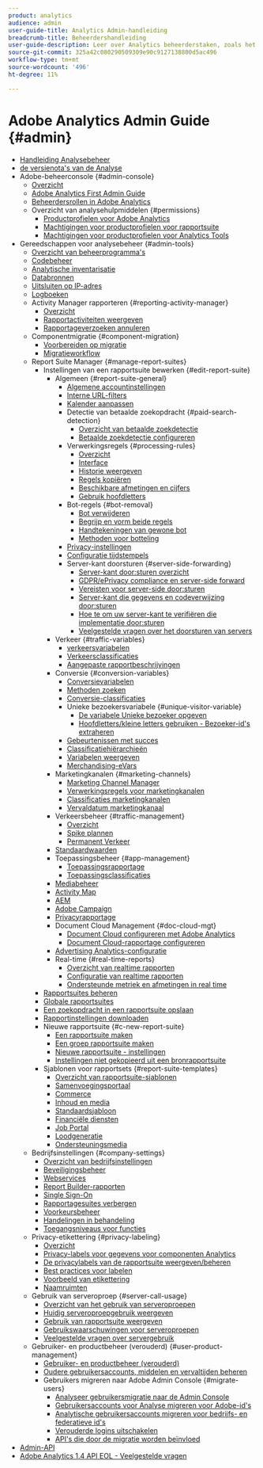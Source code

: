 ```yaml
---
product: analytics
audience: admin
user-guide-title: Analytics Admin-handleiding
breadcrumb-title: Beheerdershandleiding
user-guide-description: Leer over Analytics beheerderstaken, zoals het beheren van gebruikers en producten in de Admin Console van Experience Cloud, het configureren van rapportreeksen, en meer.
source-git-commit: 325a42c080290509309e90c9127138800d5ac496
workflow-type: tm+mt
source-wordcount: '496'
ht-degree: 11%

---
```



# Adobe Analytics Admin Guide {#admin}

+ [Handleiding Analysebeheer](home.md)
+ [ de versienota&#39;s van de Analyse ](https://experienceleague.adobe.com/nl/docs/analytics/release-notes/latest)
+ Adobe-beheerconsole {#admin-console}
   + [Overzicht](admin-console/home.md)
   + [Adobe Analytics First Admin Guide](admin-console/first-admin-guide.md)
   + [Beheerdersrollen in Adobe Analytics](admin-console/admin-roles-in-analytics.md)
   + Overzicht van analysehulpmiddelen {#permissions}
      + [Productprofielen voor Adobe Analytics](admin-console/permissions/product-profile.md)
      + [Machtigingen voor productprofielen voor rapportsuite](admin-console/permissions/report-suite-tools.md)
      + [Machtigingen voor productprofielen voor Analytics Tools](admin-console/permissions/analytics-tools.md)
+ Gereedschappen voor analysebeheer {#admin-tools}
   + [Overzicht van beheerprogramma&#39;s](tools/c-admin-tools.md)
   + [Codebeheer](tools/code-manager-admin.md)
   + [Analytische inventarisatie](tools/analytics-inventory.md)
   + [Databronnen](tools/data-sources.md)
   + [Uitsluiten op IP-adres](tools/exclude-ip.md)
   + [Logboeken](tools/logs.md)
   + Activity Manager rapporteren {#reporting-activity-manager}
      + [Overzicht](tools/reporting-activity-manager/reporting-activity-overview.md)
      + [Rapportactiviteiten weergeven](tools//reporting-activity-manager/reporting-activity.md)
      + [Rapportageverzoeken annuleren](tools/reporting-activity-manager/reporting-activity-cancel-requests.md)
   + Componentmigratie {#component-migration}
      + [Voorbereiden op migratie](tools/component-migration/prepare-component-migration.md)
      + [Migratieworkflow](tools/component-migration/component-migration.md)
   + Report Suite Manager {#manage-report-suites}
      + Instellingen van een rapportsuite bewerken {#edit-report-suite}
         + Algemeen {#report-suite-general}
            + [Algemene accountinstellingen](tools/manage-rs/edit-settings/general/general-acct-settings-admin.md)
            + [Interne URL-filters](tools/manage-rs/edit-settings/general/internal-url-filter-admin.md)
            + [Kalender aanpassen](tools/manage-rs/edit-settings/general/custom-calendar.md)
            + Detectie van betaalde zoekopdracht {#paid-search-detection}
               + [Overzicht van betaalde zoekdetectie](tools/manage-rs/edit-settings/general/paid-search-detection/paid-search-detection.md)
               + [Betaalde zoekdetectie configureren](tools/manage-rs/edit-settings/general/paid-search-detection/t-paid-search-detection.md)
            + Verwerkingsregels {#processing-rules}
               + [Overzicht](tools/manage-rs/edit-settings/general/processing-rules/pr-overview.md)
               + [Interface](tools/manage-rs/edit-settings/general/processing-rules/pr-interface.md)
               + [Historie weergeven](tools/manage-rs/edit-settings/general/processing-rules/pr-view-history.md)
               + [Regels kopiëren](tools/manage-rs/edit-settings/general/processing-rules/pr-copy.md)
               + [Beschikbare afmetingen en cijfers](tools/manage-rs/edit-settings/general/processing-rules/pr-variables.md)
               + [Gebruik hoofdletters](tools/manage-rs/edit-settings/general/processing-rules/pr-use-cases.md)
            + Bot-regels {#bot-removal}
               + [Bot verwijderen](tools/manage-rs/edit-settings/general/bot-removal/bot-removal.md)
               + [Begrijp en vorm beide regels](tools/manage-rs/edit-settings/general/bot-removal/bot-rules.md)
               + [Handtekeningen van gewone bot](tools/manage-rs/edit-settings/general/bot-removal/bot-signatures.md)
               + [Methoden voor botteling](tools/manage-rs/edit-settings/general/bot-removal/bot-exclusion-methods.md)
            + [Privacy-instellingen](tools/manage-rs/edit-settings/general/privacy-settings.md)
            + [Configuratie tijdstempels](tools/manage-rs/edit-settings/general/timestamp-optional.md)
            + Server-kant doorsturen {#server-side-forwarding}
               + [Server-kant door:sturen overzicht](tools/manage-rs/edit-settings/general/c-server-side-forwarding/ssf.md)
               + [GDPR/ePrivacy compliance en server-side forward](tools/manage-rs/edit-settings/general/c-server-side-forwarding/ssf-gdpr.md)
               + [Vereisten voor server-side door:sturen](tools/manage-rs/edit-settings/general/c-server-side-forwarding/ssf-requirements.md)
               + [Server-kant die gegevens en codeverwijzing door:sturen](tools/manage-rs/edit-settings/general/c-server-side-forwarding/ssf-reference.md)
               + [Hoe te om uw server-kant te verifiëren die implementatie door:sturen](tools/manage-rs/edit-settings/general/c-server-side-forwarding/ssf-verify.md)
               + [Veelgestelde vragen over het doorsturen van servers](tools/manage-rs/edit-settings/general/c-server-side-forwarding/ssf-faq.md)
         + Verkeer {#traffic-variables}
            + [verkeersvariabelen](tools/manage-rs/edit-settings/c-traffic-variables/traffic-var.md)
            + [Verkeersclassificaties](tools/manage-rs/edit-settings/c-traffic-variables/traffic-classifications.md)
            + [Aangepaste rapportbeschrijvingen](tools/manage-rs/edit-settings/c-traffic-variables/custom-desc-admin.md)
         + Conversie {#conversion-variables}
            + [Conversievariabelen](tools/manage-rs/edit-settings/conversion-var-admin/conversion-var-admin.md)
            + [Methoden zoeken](tools/manage-rs/edit-settings/conversion-var-admin/finding-methods.md)
            + [Conversie-classificaties](tools/manage-rs/edit-settings/conversion-var-admin/conversion-classifications.md)
            + Unieke bezoekersvariabele {#unique-visitor-variable}
               + [De variabele Unieke bezoeker opgeven](tools/manage-rs/edit-settings/conversion-var-admin/unique-visitor-variable-admin/t-unique-visitor-variable.md)
               + [Hoofdletters/kleine letters gebruiken - Bezoeker-id&#39;s extraheren](tools/manage-rs/edit-settings/conversion-var-admin/unique-visitor-variable-admin/extract-visitorids-usecase.md)
            + [Gebeurtenissen met succes](tools/manage-rs/edit-settings/conversion-var-admin/c-success-events/success-event.md)
            + [Classificatiehiërarchieën](tools/manage-rs/edit-settings/conversion-var-admin/classification-hierarchies.md)
            + [Variabelen weergeven](tools/manage-rs/edit-settings/conversion-var-admin/list-var-admin.md)
            + [Merchandising-eVars](tools/manage-rs/edit-settings/conversion-var-admin/merchandising-evars.md)
         + Marketingkanalen {#marketing-channels}
            + [Marketing Channel Manager](tools/manage-rs/edit-settings/marketing-channels/c-channels.md)
            + [Verwerkingsregels voor marketingkanalen](tools/manage-rs/edit-settings/marketing-channels/c-rules.md)
            + [Classificaties marketingkanalen](tools/manage-rs/edit-settings/marketing-channels/classifications-mchannel.md)
            + [Vervaldatum marketingkanaal](tools/manage-rs/edit-settings/marketing-channels/visitor-engagement.md)
         + Verkeersbeheer {#traffic-management}
            + [Overzicht](tools/manage-rs/edit-settings/c-traffic-management/traffic-management.md)
            + [Spike plannen](tools/manage-rs/edit-settings/c-traffic-management/t-traffic-schedule-spike.md)
            + [ Permanent Verkeer ](tools/manage-rs/edit-settings/c-traffic-management/t-traffic-permanent.md)
         + [Standaardwaarden](tools/manage-rs/edit-settings/default-metrics.md)
         + Toepassingsbeheer {#app-management}
            + [Toepassingsrapportage](tools/manage-rs/edit-settings/app-reporting.md)
            + [Toepassingsclassificaties](tools/manage-rs/edit-settings/app-classifications.md)
         + [Mediabeheer](tools/manage-rs/edit-settings/media-management.md)
         + [Activity Map](tools/manage-rs/edit-settings/activity-map.md)
         + [AEM](tools/manage-rs/edit-settings/adobe-experience-manager.md)
         + [Adobe Campaign](tools/manage-rs/edit-settings/adobe-campaign.md)
         + [Privacyrapportage](tools/manage-rs/edit-settings/privacy-reporting.md)
         + Document Cloud Management {#doc-cloud-mgt}
            + [Document Cloud configureren met Adobe Analytics](tools/manage-rs/edit-settings/document-cloud-mgt.md)
            + [Document Cloud-rapportage configureren](tools/manage-rs/edit-settings/document-cloud-config.md)
         + [Advertising Analytics-configuratie](tools/manage-rs/edit-settings/advertising-analytics-config.md)
         + Real-time {#real-time-reports}
            + [Overzicht van realtime rapporten](tools/manage-rs/edit-settings/realtime/realtime.md)
            + [Configuratie van realtime rapporten](tools/manage-rs/edit-settings/realtime/t-realtime-admin.md)
            + [Ondersteunde metriek en afmetingen in real time](tools/manage-rs/edit-settings/realtime/realtime-metrics.md)
      + [Rapportsuites beheren](tools/manage-rs/report-suites-admin.md)
      + [Globale rapportsuites](tools/manage-rs/rollup-report-suite.md)
      + [Een zoekopdracht in een rapportsuite opslaan](tools/manage-rs/t-report-suite-saved-search.md)
      + [Rapportinstellingen downloaden](tools/manage-rs/t-download-rs-settings.md)
      + Nieuwe rapportsuite {#c-new-report-suite}
         + [Een rapportsuite maken](tools/manage-rs/new-rs/t-create-a-report-suite.md)
         + [Een groep rapportsuite maken](tools/manage-rs/new-rs/t-create-rs-group.md)
         + [Nieuwe rapportsuite - instellingen](tools/manage-rs/new-rs/new-report-suite.md)
         + [Instellingen niet gekopieerd uit een bronrapportsuite](tools/manage-rs/new-rs/settings-not-copied-from-rs.md)
      + Sjablonen voor rapportsets {#report-suite-templates}
         + [Overzicht van rapportsuite-sjablonen](tools/manage-rs/rs-templates/report-suite-templates.md)
         + [Samenvoegingsportaal](tools/manage-rs/rs-templates/aggregator-portal.md)
         + [Commerce](tools/manage-rs/rs-templates/commerce-admin.md)
         + [Inhoud en media](tools/manage-rs/rs-templates/content-media.md)
         + [Standaardsjabloon](tools/manage-rs/rs-templates/default-rs-template.md)
         + [Financiële diensten](tools/manage-rs/rs-templates/financial-services.md)
         + [Job Portal](tools/manage-rs/rs-templates/job-portal.md)
         + [Loodgeneratie](tools/manage-rs/rs-templates/lead-generation.md)
         + [Ondersteuningsmedia](tools/manage-rs/rs-templates/support-media.md)
   + Bedrijfsinstellingen {#company-settings}
      + [Overzicht van bedrijfsinstellingen](tools/company/c-company-settings.md)
      + [Beveiligingsbeheer](tools/company/security-manager.md)
      + [Webservices](tools/company/web-services-admin.md)
      + [Report Builder-rapporten](tools/company/report-builder-reports-admin.md)
      + [Single Sign-On](tools/company/single-signon-admin.md)
      + [Rapportagesuites verbergen](tools/company/c-hide-report-suites.md)
      + [Voorkeursbeheer](tools/company/preferences-manager.md)
      + [Handelingen in behandeling](tools/company/pending-actions-admin.md)
      + [Toegangsniveaus voor functies](tools/company/feature-access-levels.md)
   + Privacy-etikettering {#privacy-labeling}
      + [Overzicht](tools/privacy-labeling/labeling-overview.md)
      + [Privacy-labels voor gegevens voor componenten Analytics](tools/privacy-labeling/labels.md)
      + [De privacylabels van de rapportsuite weergeven/beheren](tools/privacy-labeling/view-settings.md)
      + [Best practices voor labelen](tools/privacy-labeling/best-practices.md)
      + [Voorbeeld van etikettering](tools/privacy-labeling/examples.md)
      + [Naamruimten](tools/privacy-labeling/namespaces.md)
   + Gebruik van serveroproep {#server-call-usage}
      + [Overzicht van het gebruik van serveroproepen](tools/server-call-usage/overage-overview.md)
      + [Huidig serveroproepgebruik weergeven](tools/server-call-usage/server-call-usage-dashboard.md)
      + [Gebruik van rapportsuite weergeven](tools/server-call-usage/report-suite-usage.md)
      + [Gebruikswaarschuwingen voor serveroproepen](tools/server-call-usage/scu-alerts.md)
      + [Veelgestelde vragen over servergebruik](tools/server-call-usage/overage-faq.md)
   + Gebruiker- en productbeheer (verouderd) {#user-product-management}
      + [Gebruiker- en productbeheer (verouderd)](tools/user-management/user-management.md)
      + [Oudere gebruikersaccounts, middelen en vervaltijden beheren](tools/user-management/users-assets.md)
      + Gebruikers migreren naar Adobe Admin Console {#migrate-users}
         + [Analyseer gebruikersmigratie naar de Admin Console](tools/user-management/user-migration/c-migration-tool.md)
         + [Gebruikersaccounts voor Analyse migreren voor Adobe-id&#39;s](tools/user-management/user-migration/t-migrate-users.md)
         + [Analytische gebruikersaccounts migreren voor bedrijfs- en federatieve id&#39;s](tools/user-management/user-migration/migrate-enterprise.md)
         + [Verouderde logins uitschakelen](tools/user-management/user-migration/t-disable-legacy-login.md)
         + [API&#39;s die door de migratie worden beïnvloed](tools/user-management/user-migration/developer.md)
+ [Admin-API](c-admin-api/c-admin-api.md)
+ [Adobe Analytics 1.4 API EOL - Veelgestelde vragen](c-admin-api/c-admin-14-api-eol.md)

